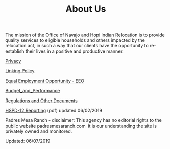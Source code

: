 ﻿---
title: About Us
layout: page
sidenav: true
redirect_from:
  - /about-ONHIR
---

The mission of the Office of Navajo and Hopi Indian Relocation is to provide quality services to eligible households and others impacted by the relocation act, in such a way that our clients have the opportunity to re-establish their lives in a positive and productive manner.

[Privacy]({{site.baseurl}}/privacy)

[Linking Policy]({{site.baseurl}}/policy/Linking-Policy.html)

[Equal Employment Opportunity - EEO]({{site.baseurl}}/eeo)

[Budget\_and\_Performance]({{site.baseurl}}/budget-and-performance/)


[Regulations and Other Documents](https://www.gpo.gov "Regulations and Other Documents")

[HSPD-12 Reporting]({{site.baseurl}}/assets/documents/about-ONHIR/HSPD-12-Reporting.pdf) (pdf) updated 06/02/2019

Padres Mesa Ranch - disclaimer: This agency has no editorial rights to the public website padresmesaranch.com  it is our understanding the site is privately owned and monitored.

Updated: 06/07/2019

